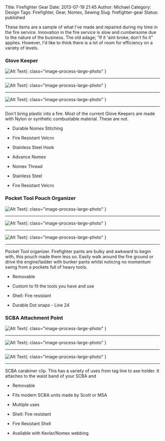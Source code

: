 Title: Firefighter Gear
Date: 2013-07-19 21:45
Author: Michael
Category: Design
Tags: Firefighter, Gear, Nomex, Sewing
Slug: firefighter-gear
Status: published

These items are a sample of what I've made and repaired during my time
in the fire service. Innovation in the fire service is slow and
cumbersome due to the nature of the business. The old adage; "If it
'aint broke, don't fix it" applies. However, I'd like to think there is
a lot of room for efficiency on a variety of levels.


### Glove Keeper

![Alt Text](/images/mitt_keep1.jpg){: class="image-process-large-photo" }

----

![Alt Text](/images/mitt_keep.jpg){: class="image-process-large-photo" }

----

![Alt Text](/images/3201_2_LRG.jpg){: class="image-process-large-photo" }

----

Don't bring plastic into a fire. Most of the current Glove Keepers are made with
Nylon or synthetic combustable material. These are not.

-   Durable Nomex Stitching
-   Fire Resistant Velcro
-   Stainless Steel Hook


-   Advance Nomex
-   Nomex Thread
-   Stainless Steel
-   Fire Resistant Velcro



### Pocket Tool Pouch Organizer

![Alt Text](/images/fire_tool_pouch.jpg){: class="image-process-large-photo" }

----

![Alt Text](/images/fire_tool_pouch2.jpg){: class="image-process-large-photo" }

----

![Alt Text](/images/fire_tool_pouch1.jpg){: class="image-process-large-photo" }

----

Pocket Tool organizer. Firefighter pants are bulky and awkward to begin with, this
pouch made them less so. Easily walk around the fire ground or drive the
engine/ladder with bunker pants whilst noticing no momentum swing from a
pockets full of heavy tools.

-   Removable
-   Custom to fit the tools you have and use


-   Shell: Fire resistant
-   Durable Dot snaps - Line 24


### SCBA Attachment Point

![Alt Text](/images/caribiner2.jpg){: class="image-process-large-photo" }

----

![Alt Text](/images/caribiner3.jpg){: class="image-process-large-photo" }

----

![Alt Text](/images/caribiner6.jpg){: class="image-process-large-photo" }

----


SCBA carabiner clip. This has a variety of uses from tag line to axe holder. It
attaches to the waist band of your SCBA and

-   Removable
-   Fits modern SCBA units made by Scott or MSA
-   Multiple uses


-   Shell: Fire resistant
-   Fire Resistant Shell
-   Available with Kevlar/Nomex webbing

